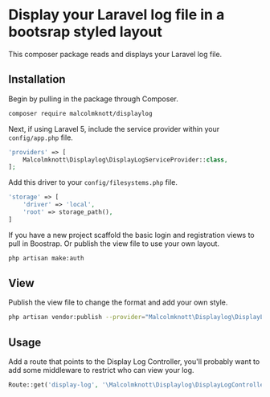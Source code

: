 # Display your Laravel log file in a bootsrap styled layout

This composer package reads and displays your Laravel log file.

## Installation

Begin by pulling in the package through Composer.

```bash
composer require malcolmknott/displaylog
```

Next, if using Laravel 5, include the service provider within your `config/app.php` file.

```php
'providers' => [
    Malcolmknott\Displaylog\DisplayLogServiceProvider::class,
];
```

Add this driver to your `config/filesystems.php` file.

```php
'storage' => [
    'driver' => 'local',
    'root' => storage_path(),
]
```

If you have a new project scaffold the basic login and registration views to pull in Boostrap.
Or publish the view file to use your own layout.

```bash
php artisan make:auth
```

## View

Publish the view file to change the format and add your own style.

```bash
php artisan vendor:publish --provider="Malcolmknott\Displaylog\DisplayLogServiceProvider" --tag="views"
```

## Usage

Add a route that points to the Display Log Controller, you'll probably want to add some middleware to restrict who can view your log.

```php
Route::get('display-log', '\Malcolmknott\Displaylog\DisplayLogController@show');
```
